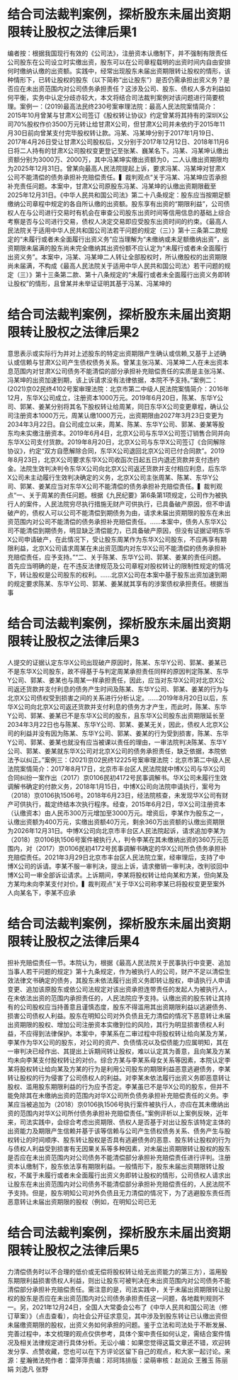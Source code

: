 # 结合司法裁判案例，探析股东未届出资期限转让股权之法律后果1

编者按：根据我国现行有效的《公司法》，注册资本认缴制下，并不强制有限责任公司股东在公司设立时实缴出资，股东可以在公司章程载明的出资时间内自由安排何时缴纳认缴的出资额。实践中，经常出现股东未届出资期限转让股权的情形，该种情形下，已转让股权的股东（以下简称“出让股东”）是否仍需承担出资义务？是否应在未出资范围内对公司债务承担责任？这涉及公司、股东、债权人多方利益如何平衡，实务中认定分歧亦较大，本文将结合司法裁判案例对该问题进行简要梳理。案例一：(2019)最高法民终230号案审理法院：最高人民法院案情简介：2015年10月曾某与甘肃X公司签订《股权转让协议》约定曾某将其持有的深圳X公司70%股权作价3500万元转让给甘肃X公司，但甘肃X公司并未依约于2015年11月30日前向曾某支付完毕股权转让款。冯某、冯某坤分别于2017年1月19日、2017年4月26日受让甘肃X公司股权后，又分别于2017年12月12日、2018年11月6日将二人持有的甘肃X公司股权变更登记至张某、巍某名下。冯某、冯某坤认缴出资额分别为3000万、2000万，其中冯某坤实缴出资额为0，二人认缴出资期限均为2025年12月31日。曾某向最高人民法院提起上诉，要求冯某、冯某坤对甘肃X公司不能清偿的债务承担补充赔偿责任。▍裁判观点“关于冯某、冯某坤应否承担补充责任问题。本案中，甘肃X公司原股东冯某、冯某坤的认缴出资期限截至2025年12月31日。《中华人民共和国公司法》第二十八条规定：股东应当按期足额缴纳公司章程中规定的各自所认缴的出资额。股东享有出资的“期限利益”，公司债权人在与公司进行交易时有机会在审查公司股东出资时间等信用信息的基础上综合考察是否与公司进行交易，债权人决定交易即应受股东出资时间的约束。《最高人民法院关于适用中华人民共和国公司法若干问题的规定（三）》第十三条第二款规定的“未履行或者未全面履行出资义务”应当理解为“未缴纳或未足额缴纳出资”，出资期限未届满的股东尚未完全缴纳其出资份额不应认定为“未履行或者未全面履行出资义务”。本案中，冯某、冯某坤二人转让全部股权时，所认缴股权的出资期限尚未届满，不构成《最高人民法院关于适用中华人民共和国公司法〉若干问题的规定（三）》第十三条第二款、第十八条规定的“未履行或者未全面履行出资义务即转让股权”的情形，且曾某并未举证证明其基于冯某、冯某坤的

# 结合司法裁判案例，探析股东未届出资期限转让股权之法律后果2

意思表示或实际行为并对上述股东的特定出资期限产生确认或信赖,又基于上述确认或信赖与甘肃X公司产生债权债务关系。曾某主张冯某、冯某坤二人在未出资本息范围内对甘肃X公司债务不能清偿的部分承担补充赔偿责任的实质是主张冯某、冯某坤的出资加速到期，该上诉请求没有法律依据，本院不予支持。”案例二：(2021)京02民终4102号案审理法院：北京市第二中级人民法院案情简介：2016年12月，东华X公司成立，注册资本1000万元。2019年6月20日，陈某、东华Y公司、郭某、姜某分别将其名下股权转让给周某，同日东华X公司变更章程，确认公司注册资本1000万元，周某认缴1000万元，出资期限由2027年3月23日变更为2034年3月22日。自公司成立以来，周某、陈某、东华Y公司、郭某、姜某等股东均未实缴注册资本。2019年6月4日，北京X公司与东华X公司签订销售合同并向东华X公司支付货款。2019年8月20日，北京X公司与东华X公司签订《合同解除协议》，约定“双方自愿解除合同，东华X公司退回北京X公司已付合同款”。2019年8月23日，北京X公司要求东华X公司收函次日起五日内退还货款并支付违约金。法院生效判决判令东华X公司向北京X公司返还货款并支付相应利息，后东华X公司未主动履行生效判决确定的义务，北京X公司主张周某、陈某、东华Y公司、郭某、姜某应当对东华X公司不能清偿的债务承担补充赔偿责任。▍裁判观点“一、关于周某的责任问题。根据《九民纪要》第6条第1项规定，公司作为被执行人的案件，人民法院穷尽执行措施无财产可供执行，已具备破产原因，但不申请破产的，债权人可以公司不能清偿到期债务为由，请求未届出资期限的股东在未出资范围内对公司不能清偿的债务承担补充赔偿责任。……本案中，债务人东华X公司不能清偿到期债务，明显缺乏清偿能力，已具备破产原因，但没有证据证明东华X公司申请破产，在此情况下，受让股东周某作为东华X公司股东，不应再享有期限利益，北京X公司请求周某在未出资范围内对东华X公司不能清偿的债务承担补充赔偿责任，应予支持。”“二、关于陈某、东华Y公司、郭某、姜某的责任问题。首先应当明确的是，在不违反法律规范及公司章程对股权转让的限制性规定的情况下，转让股权是公司股东的权利。……北京X公司在本案中基于股东出资加速到期的规定要求陈某、东华Y公司、郭某、姜某就其享有的涉案债权承担责任。根据当事

# 结合司法裁判案例，探析股东未届出资期限转让股权之法律后果3

人提交的证据认定东华X公司出现破产原因时，陈某、东华Y公司、郭某、姜某已不是东华X公司股东，故不得基于与判定周某承担责任同样的原因判定陈某、东华Y公司、郭某、姜某也与周某一样承担责任，因此，应当对东华X公司对北京X公司返还货款并支付利息的债务产生时间及陈某、东华Y公司、郭某、姜某的行为与北京X公司债权受到损害之间的关系进行分析认定。……2019年8月20日以后，东华X公司向北京X公司返还货款并支付利息的债务方才产生，而此时，陈某、东华Y公司、郭某、姜某已不是东华X公司的股东，且东华X公司股东出资期限延长至2034年3月22日也与陈某、东华Y公司、郭某、姜某无关，因此，债权人北京X公司的利益并没有因为陈某、东华Y公司、郭某、姜某的行为受到损害，陈某、东华Y公司、郭某、姜某也就没有应当被课以责任的理由，一审法院判决陈某、东华Y公司、郭某、姜某就东华X公司对北京X公司的债务承担责任，缺乏依据，本院依法予以纠正。”案例三：(2021)京02民终12225号案审理法院：北京市第二中级人民法院案情简介：2017年8月17日，北京市丰台区人民法院就中博X公司与华X公司合同纠纷一案作出（2017）京0106民初4172号民事调解书。华X公司未履行生效调解书确定的付款义务，2018年1月15日，中博X公司向法院申请执行，案号为（2018）京0106执1506号。2018年6月23日，经法院核查，未发现华X公司有财产可供执行，裁定终结本次执行程序。经查，2015年6月2日，华X公司注册资本（认缴资本）由人民币300万元增加至3000万元。增资后，李某作为股东之一，认缴出资额为400万元，实缴出资额40万元，剩余360万出资额的认缴出资期限为2026年12月31日。中博X公司向北京市丰台区人民法院起诉，请求追加李某为（2018）京0106执1506号案件被执行人，判令李某在其未缴纳出资的360万元范围内，对（2017）京0106民初4172号民事调解书确定的华X公司所负债务承担补充赔偿责任。2021年3月29日北京市丰台区人民法院立案，经审理后，支持了中博X公司的诉请。李某不服一审判决，提出上诉，请求撤销一审判决，改判驳回中博X公司一审全部诉讼请求。上诉期间，李某将股权转让给向某和方某，但向某及方某均未向李某支付对价。▍裁判观点“关于华X公司称李某已将股权变更至案外人向某名下，李某不应承

# 结合司法裁判案例，探析股东未届出资期限转让股权之法律后果4

担补充赔偿责任一节。本院认为，根据《最高人民法院关于民事执行中变更、追加当事人若干问题的规定》第十九条规定，作为被执行人的公司，财产不足以清偿生效法律文书确定的债务，其股东未依法履行出资义务即转让股权，申请执行人申请变更、追加该原股东或依公司法规定对该出资承担连带责任的发起人为被执行人，在未依法出资的范围内承担责任的，人民法院应予支持。认缴出资的股东转让其持有的公司股权应当持善意且谨慎态度，股东不得滥用其出资期限利益以逃避债务、损害公司债权人利益。股东在明知公司对外负债且无力清偿的情况下恶意转让未届出资期限的股权、增加公司注册资本实缴到位的风险，其行为明显损害债权人利益，不应得到法律保护。本案中，李某系在二审过程中将股权转让给向某及方某，李某作为华X公司的股东，对公司的资产、负债情况以及偿债能力应属明知，其在一审判决已经作出、其提出上诉期间转让股权，难以认定其为善意，且向某及方某均未向李某支付股权转让的对价。综合方某与李某系母女关系等因素，本院认定李某将股权转让给向某及方某的行为是利用公司股东的期限利益恶意逃避债务，李某转让股权的行为侵害了公司债权人的利益。对李某未依法履行出资义务即恶意转让股权、滥用股东期限利益的行为应予否定。李某虽已不是华X公司的股东，但并不能免除其在未缴纳出资的范围内对华X公司所负债务承担补充赔偿责任的义务。李某应当被追加为（2018）京0106执1506号执行案件被执行人，亦应在其未缴纳出资的范围内对华X公司所付债务承担补充赔偿责任。”案例评析以上案例反映，近年来，司法实践中，会综合考虑出资期限、债权人是否基于对出让股东该特定主体的出资能力及期限产生信赖并基于该等信赖与公司产生债权债务关系、债务产生与股权转让的时间顺序、股东转让股权是否具有逃避债务的恶意、股东转让股权的行为与债权人利益受到损害有无因果关系等多种因素，对未届出资期限转让股权的股东是否应在未出资范围内对公司债务不能清偿部分承担补充赔偿责任进行评判。注册资本认缴制下，股东依法享有期限利益。一般情形下，股东未届出资期限转让股权，不属于未履行或者未全面履行出资义务即转让股权的情形，公司债权人请求出让股东在未出资范围内对公司债务不能清偿部分承担补充赔偿责任的，人民法院不予支持。但是，股东明知公司对外负债且无力清偿的情况下，为了逃避股东责任而恶意转让未届出资期限的股权（例如，在明知公司已无

# 结合司法裁判案例，探析股东未届出资期限转让股权之法律后果5

力清偿债务时以不合理的低价或无偿将股权转让给无出资能力的第三方），滥用股东期限利益损害债权人利益，则出让股东可被判决在未出资范围内对公司债务不能清偿部分承担补充赔偿责任。需注意的是，司法实践中，关于未届出资期限转让股权的股东是否应在未出资范围内对公司债务承担责任这一问题，各地裁判规则不一。另，2021年12月24日，全国人大常委会公布了《中华人民共和国公司法（修订草案）》（点击查看），向社会公开征求意见，其中涉及到股东转让已认缴出资但未届缴资期限的股权，出资义务如何承担的问题。鉴于立法和司法处于不断发展、完善过程中，本文梳理的观点仅供参考，具体个案中责任如何认定，需结合案件情况及相关法律规定进行具体分析。无讼小编：如果您觉得这篇文章还不错，欢迎转发分享、点赞收藏，您也可以在下方评论区留下自己的观点，和大家一起讨论。来源：星瀚微法苑作者：雷萍萍责编：邓珂玮排版：梁萌审核：赵润众 王雅玉 陈丽娟 刘逸凡 张野

